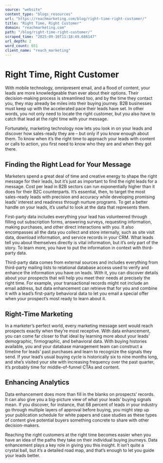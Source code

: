```yaml
---
source: "website"
content_type: "blogs_resources"
url: "https://reachmarketing.com/blog/right-time-right-customer/"
title: "Right Time, Right Customer"
domain: "reachmarketing.com"
path: "/blog/right-time-right-customer/"
scraped_time: "2025-09-10T11:18:49.686147"
url_depth: 2
word_count: 651
client_name: "reach_marketing"
---
```


# Right Time, Right Customer

With mobile technology, omnipresent email, and a flood of content, your leads are more knowledgeable than ever about their options. Their decision-making process is streamlined too, and by the time they contact you, they may already be miles into their buying journey. B2B businesses must keep up with the accelerated pace their leads have set. In other words, you not only need to locate the right customer, but you also have to catch that lead at the right time with your message.

Fortunately, marketing technology now lets you look in on your leads and discover how sales-ready they are – but only if you know enough about them. To know when it’s the right time to approach your leads with content or calls to action, you first need to know who they are and when they got there.

## Finding the Right Lead for Your Message

Marketers spend a great deal of time and creative energy to shape the right message for their leads, but it’s just as important to find the right leads for a message. Cost per lead in B2B sectors can run exponentially higher than it does for their B2C counterparts. It’s essential, then, to target the most sales-ready leads with precision and accuracy while developing promising leads’ interest and readiness through nurture programs. To get a better handle on your leads, it’s useful to look at the data that represents them.

First-party data includes everything your lead has volunteered through filling out subscription forms, answering surveys, requesting information, making purchases, and other direct interactions with you. It also encompasses all the data you collect and store internally, such as site visit data, download information, and service records in your CRM. What leads tell you about themselves directly is vital information, but it’s only part of the story. To learn more, you have to put the information in context with third-party data.

Third-party data comes from external sources and includes everything from third-party mailing lists to relational database access used to verify and enhance the information you have on leads. With it, you can discover details about your prospects that will help you meet their needs at precisely the right time. For example, your transactional records might not include an email address, but data enhancement can retrieve that for you and combine it with a lead’s first-party behavioral data to let you email a special offer when your prospect’s most ready to learn about it.

## Right-Time Marketing

In a marketer’s perfect world, every marketing message sent would reach prospects exactly when they’re most receptive. With data enhancement, you can come far closer to that ideal by learning more about your leads’ demographic, firmographic, and behavioral data. With buying histories available, you and your database management team can construct a timeline for leads’ past purchases and learn to recognize the signals they send. If your lead’s usual buying cycle is historically six to nine months long, and she’s visited your site with increasing frequency over the past quarter, it’s probably time for middle-of-funnel CTAs and content.

## Enhancing Analytics

Data enhancement does more than fill in the blanks on prospects’ records. It can also give you a big-picture view of what your leads’ buying signals mean. If you discover, for instance, that 68 percent of leads in your industry go through multiple layers of approval before buying, you might step up your publication schedule for white papers and case studies as these types of content give potential buyers something concrete to share with other decision-makers.

Reaching the right customers at the right time becomes easier when you have an idea of the paths they take on their individual buying journeys. Data enhancement plays a key role in giving you this insight. It isn’t quite a crystal ball, but it’s a detailed road map, and that’s enough to let you guide your leads better.